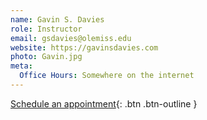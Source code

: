 ```yaml
---
name: Gavin S. Davies
role: Instructor
email: gsdavies@olemiss.edu
website: https://gavinsdavies.com
photo: Gavin.jpg
meta:
  Office Hours: Somewhere on the internet
---
```


[Schedule an appointment](#){: .btn .btn-outline }
